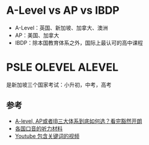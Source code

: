 # A-Level vs AP vs IBDP

- A-Level：英国、新加坡、加拿大、澳洲
- AP：美国、加拿大
- IBDP：除本国教育体系之外，国际上最认可的高中课程

# PSLE OLEVEL ALEVEL 
是新加坡三个国家考试：小升初，中考，高考

## 参考
- [A-level, AP或者IB三大体系到底如何选？看完豁然开朗](https://www.bilibili.com/video/BV1Ab4y1k7GN/)
- [各国口音的听力材料](https://elllo.org/archive/)
- [Youtube 包含关键词的视频](https://youglish.com/)

